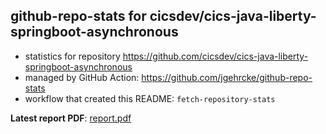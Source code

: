 ## github-repo-stats for cicsdev/cics-java-liberty-springboot-asynchronous

- statistics for repository https://github.com/cicsdev/cics-java-liberty-springboot-asynchronous
- managed by GitHub Action: https://github.com/jgehrcke/github-repo-stats
- workflow that created this README: `fetch-repository-stats`

**Latest report PDF**: [report.pdf](https://github.com/cicsdev/repo-stats/raw/github-repo-stats/cicsdev/cics-java-liberty-springboot-asynchronous/latest-report/report.pdf)

